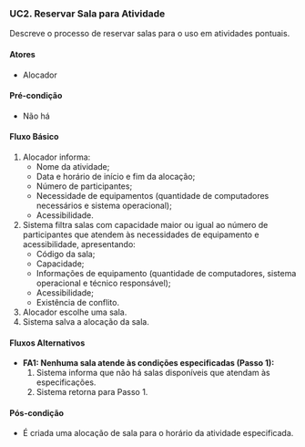 ### **UC2. Reservar Sala para Atividade**

Descreve o processo de reservar salas para o uso em atividades pontuais.

#### **Atores**
- Alocador

#### **Pré-condição**
- Não há

#### **Fluxo Básico**
1. Alocador informa:
   - Nome da atividade;
   - Data e horário de início e fim da alocação;
   - Número de participantes;
   - Necessidade de equipamentos (quantidade de computadores necessários e sistema operacional);
   - Acessibilidade.
2. Sistema filtra salas com capacidade maior ou igual ao número de participantes que atendem às necessidades de equipamento e acessibilidade, apresentando:
   - Código da sala;
   - Capacidade;
   - Informações de equipamento (quantidade de computadores, sistema operacional e técnico responsável);
   - Acessibilidade;
   - Existência de conflito.
3. Alocador escolhe uma sala.
4. Sistema salva a alocação da sala.

#### **Fluxos Alternativos**
- **FA1: Nenhuma sala atende às condições especificadas (Passo 1):**
  1. Sistema informa que não há salas disponíveis que atendam às especificações.
  2. Sistema retorna para Passo 1.

#### **Pós-condição**
- É criada uma alocação de sala para o horário da atividade especificada.
